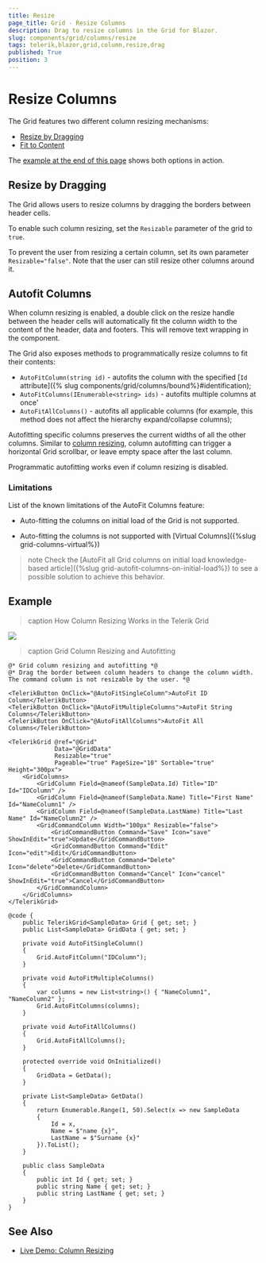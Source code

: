 ```yaml
---
title: Resize
page_title: Grid - Resize Columns
description: Drag to resize columns in the Grid for Blazor.
slug: components/grid/columns/resize
tags: telerik,blazor,grid,column,resize,drag
published: True
position: 3
---
```


# Resize Columns

The Grid features two different column resizing mechanisms:

* [Resize by Dragging](#resize-by-dragging)
* [Fit to Content](#autofit-columns)

The [example at the end of this page](#example) shows both options in action.

## Resize by Dragging

The Grid allows users to resize columns by dragging the borders between header cells.

To enable such column resizing, set the `Resizable` parameter of the grid to `true`.

To prevent the user from resizing a certain column, set its own parameter `Resizable="false"`. Note that the user can still resize other columns around it.

## Autofit Columns

When column resizing is enabled, a double click on the resize handle between the header cells will automatically fit the column width to the content of the header, data and footers. This will remove text wrapping in the component.

The Grid also exposes methods to programmatically resize columns to fit their contents:

* `AutoFitColumn(string id)` - autofits the column with the specified [`Id` attribute]({% slug components/grid/columns/bound%}#identification);
* `AutoFitColumns(IEnumerable<string> ids)` - autofits multiple columns at once'
* `AutoFitAllColumns()` - autofits all applicable columns (for example, this method does not affect the hierarchy expand/collapse columns);

Autofitting specific columns preserves the current widths of all the other columns. Similar to [column resizing](#resize-by-dragging), column autofitting can trigger a horizontal Grid scrollbar, or leave empty space after the last column.

Programmatic autofitting works even if column resizing is disabled.


### Limitations

List of the known limitations of the AutoFit Columns feature:

* Auto-fitting the columns on initial load of the Grid is not supported.

* Auto-fitting the columns is not supported with [Virtual Columns]({%slug grid-columns-virtual%})

>note Check the [AutoFit all Grid columns on initial load knowledge-based article]({%slug grid-autofit-columns-on-initial-load%}) to see a possible solution to achieve this behavior. 


## Example

>caption How Column Resizing Works in the Telerik Grid

![](images/column-resize-preview.gif)

>caption Grid Column Resizing and Autofitting

````CSHTML
@* Grid column resizing and autofitting *@
@* Drag the border between column headers to change the column width. The command column is not resizable by the user. *@

<TelerikButton OnClick="@AutoFitSingleColumn">AutoFit ID Column</TelerikButton>
<TelerikButton OnClick="@AutoFitMultipleColumns">AutoFit String Columns</TelerikButton>
<TelerikButton OnClick="@AutoFitAllColumns">AutoFit All Columns</TelerikButton>

<TelerikGrid @ref="@Grid"
             Data="@GridData"
             Resizable="true"
             Pageable="true" PageSize="10" Sortable="true" Height="300px">
    <GridColumns>
        <GridColumn Field=@nameof(SampleData.Id) Title="ID" Id="IDColumn" />
        <GridColumn Field=@nameof(SampleData.Name) Title="First Name" Id="NameColumn1" />
        <GridColumn Field=@nameof(SampleData.LastName) Title="Last Name" Id="NameColumn2" />
        <GridCommandColumn Width="100px" Resizable="false">
            <GridCommandButton Command="Save" Icon="save" ShowInEdit="true">Update</GridCommandButton>
            <GridCommandButton Command="Edit" Icon="edit">Edit</GridCommandButton>
            <GridCommandButton Command="Delete" Icon="delete">Delete</GridCommandButton>
            <GridCommandButton Command="Cancel" Icon="cancel" ShowInEdit="true">Cancel</GridCommandButton>
        </GridCommandColumn>
    </GridColumns>
</TelerikGrid>

@code {
    public TelerikGrid<SampleData> Grid { get; set; }
    public List<SampleData> GridData { get; set; }

    private void AutoFitSingleColumn()
    {
        Grid.AutoFitColumn("IDColumn");
    }

    private void AutoFitMultipleColumns()
    {
        var columns = new List<string>() { "NameColumn1", "NameColumn2" };
        Grid.AutoFitColumns(columns);
    }

    private void AutoFitAllColumns()
    {
        Grid.AutoFitAllColumns();
    }

    protected override void OnInitialized()
    {
        GridData = GetData();
    }

    private List<SampleData> GetData()
    {
        return Enumerable.Range(1, 50).Select(x => new SampleData
        {
            Id = x,
            Name = $"name {x}",
            LastName = $"Surname {x}"
        }).ToList();
    }

    public class SampleData
    {
        public int Id { get; set; }
        public string Name { get; set; }
        public string LastName { get; set; }
    }
}
````

## See Also

  * [Live Demo: Column Resizing](https://demos.telerik.com/blazor-ui/grid/column-resizing)
